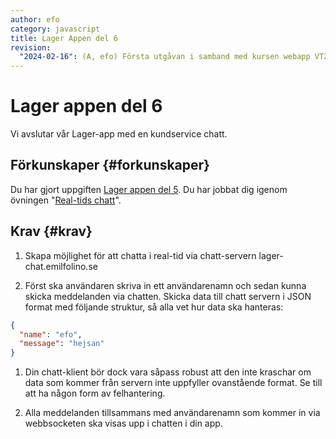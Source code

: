 ```yaml
---
author: efo
category: javascript
title: Lager Appen del 6
revision:
  "2024-02-16": (A, efo) Första utgåvan i samband med kursen webapp VT24.
---
```

Lager appen del 6
==================================

Vi avslutar vår Lager-app med en kundservice chatt.



Förkunskaper {#forkunskaper}
-----------------------
Du har gjort uppgiften [Lager appen del 5](../uppgift/lager-appen-del-5). Du har jobbat dig igenom övningen "[Real-tids chatt](../kunskap/real-tids-chatt)".



Krav {#krav}
-----------------------

1. Skapa möjlighet för att chatta i real-tid via chatt-servern lager-chat.emilfolino.se

2. Först ska användaren skriva in ett användarenamn och sedan kunna skicka meddelanden via chatten. Skicka data till chatt servern i JSON format med följande struktur, så alla vet hur data ska hanteras:

```json
{
  "name": "efo",
  "message": "hejsan"
}
```

1. Din chatt-klient bör dock vara såpass robust att den inte kraschar om data som kommer från servern inte uppfyller ovanstående format. Se till att ha någon form av felhantering.

1. Alla meddelanden tillsammans med användarenamn som kommer in via webbsocketen ska visas upp i chatten i din app.

